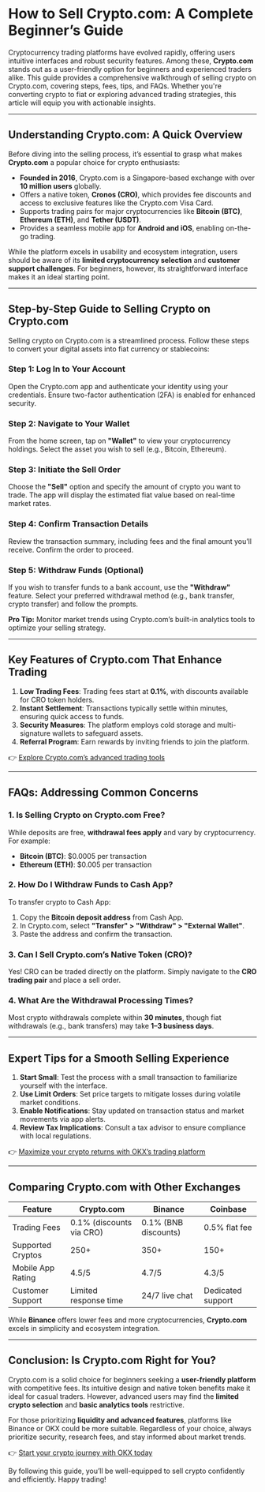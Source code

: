 # How to Sell Crypto.com: A Complete Beginner’s Guide

Cryptocurrency trading platforms have evolved rapidly, offering users intuitive interfaces and robust security features. Among these, **Crypto.com** stands out as a user-friendly option for beginners and experienced traders alike. This guide provides a comprehensive walkthrough of selling crypto on Crypto.com, covering steps, fees, tips, and FAQs. Whether you're converting crypto to fiat or exploring advanced trading strategies, this article will equip you with actionable insights.

---

## Understanding Crypto.com: A Quick Overview

Before diving into the selling process, it’s essential to grasp what makes **Crypto.com** a popular choice for crypto enthusiasts:

- **Founded in 2016**, Crypto.com is a Singapore-based exchange with over **10 million users** globally.
- Offers a native token, **Cronos (CRO)**, which provides fee discounts and access to exclusive features like the Crypto.com Visa Card.
- Supports trading pairs for major cryptocurrencies like **Bitcoin (BTC)**, **Ethereum (ETH)**, and **Tether (USDT)**.
- Provides a seamless mobile app for **Android and iOS**, enabling on-the-go trading.

While the platform excels in usability and ecosystem integration, users should be aware of its **limited cryptocurrency selection** and **customer support challenges**. For beginners, however, its straightforward interface makes it an ideal starting point.

---

## Step-by-Step Guide to Selling Crypto on Crypto.com

Selling crypto on Crypto.com is a streamlined process. Follow these steps to convert your digital assets into fiat currency or stablecoins:

### Step 1: Log In to Your Account  
Open the Crypto.com app and authenticate your identity using your credentials. Ensure two-factor authentication (2FA) is enabled for enhanced security.

### Step 2: Navigate to Your Wallet  
From the home screen, tap on **"Wallet"** to view your cryptocurrency holdings. Select the asset you wish to sell (e.g., Bitcoin, Ethereum).

### Step 3: Initiate the Sell Order  
Choose the **"Sell"** option and specify the amount of crypto you want to trade. The app will display the estimated fiat value based on real-time market rates.

### Step 4: Confirm Transaction Details  
Review the transaction summary, including fees and the final amount you’ll receive. Confirm the order to proceed.

### Step 5: Withdraw Funds (Optional)  
If you wish to transfer funds to a bank account, use the **"Withdraw"** feature. Select your preferred withdrawal method (e.g., bank transfer, crypto transfer) and follow the prompts.

**Pro Tip:** Monitor market trends using Crypto.com’s built-in analytics tools to optimize your selling strategy.

---

## Key Features of Crypto.com That Enhance Trading

1. **Low Trading Fees**: Trading fees start at **0.1%**, with discounts available for CRO token holders.  
2. **Instant Settlement**: Transactions typically settle within minutes, ensuring quick access to funds.  
3. **Security Measures**: The platform employs cold storage and multi-signature wallets to safeguard assets.  
4. **Referral Program**: Earn rewards by inviting friends to join the platform.  

👉 [Explore Crypto.com’s advanced trading tools](https://bit.ly/okx-bonus)

---

## FAQs: Addressing Common Concerns

### 1. Is Selling Crypto on Crypto.com Free?  
While deposits are free, **withdrawal fees apply** and vary by cryptocurrency. For example:  
- **Bitcoin (BTC)**: $0.0005 per transaction  
- **Ethereum (ETH)**: $0.005 per transaction  

### 2. How Do I Withdraw Funds to Cash App?  
To transfer crypto to Cash App:  
1. Copy the **Bitcoin deposit address** from Cash App.  
2. In Crypto.com, select **"Transfer" > "Withdraw" > "External Wallet"**.  
3. Paste the address and confirm the transaction.  

### 3. Can I Sell Crypto.com’s Native Token (CRO)?  
Yes! CRO can be traded directly on the platform. Simply navigate to the **CRO trading pair** and place a sell order.  

### 4. What Are the Withdrawal Processing Times?  
Most crypto withdrawals complete within **30 minutes**, though fiat withdrawals (e.g., bank transfers) may take **1–3 business days**.

---

## Expert Tips for a Smooth Selling Experience

1. **Start Small**: Test the process with a small transaction to familiarize yourself with the interface.  
2. **Use Limit Orders**: Set price targets to mitigate losses during volatile market conditions.  
3. **Enable Notifications**: Stay updated on transaction status and market movements via app alerts.  
4. **Review Tax Implications**: Consult a tax advisor to ensure compliance with local regulations.  

👉 [Maximize your crypto returns with OKX’s trading platform](https://bit.ly/okx-bonus)

---

## Comparing Crypto.com with Other Exchanges

| Feature                | Crypto.com          | Binance          | Coinbase         |  
|------------------------|---------------------|------------------|------------------|  
| Trading Fees           | 0.1% (discounts via CRO) | 0.1% (BNB discounts) | 0.5% flat fee    |  
| Supported Cryptos      | 250+                | 350+             | 150+             |  
| Mobile App Rating      | 4.5/5               | 4.7/5            | 4.3/5            |  
| Customer Support       | Limited response time | 24/7 live chat   | Dedicated support|  

While **Binance** offers lower fees and more cryptocurrencies, **Crypto.com** excels in simplicity and ecosystem integration.

---

## Conclusion: Is Crypto.com Right for You?

Crypto.com is a solid choice for beginners seeking a **user-friendly platform** with competitive fees. Its intuitive design and native token benefits make it ideal for casual traders. However, advanced users may find the **limited crypto selection** and **basic analytics tools** restrictive.  

For those prioritizing **liquidity and advanced features**, platforms like Binance or OKX could be more suitable. Regardless of your choice, always prioritize security, research fees, and stay informed about market trends.  

👉 [Start your crypto journey with OKX today](https://bit.ly/okx-bonus)  

By following this guide, you’ll be well-equipped to sell crypto confidently and efficiently. Happy trading!